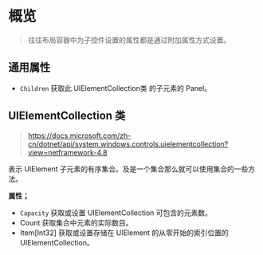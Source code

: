 # 概览

> 往往布局容器中为子控件设置的属性都是通过附加属性方式设置。

## 通用属性

- `Children` 获取此 UIElementCollection类 的子元素的 Panel。

## UIElementCollection 类

> https://docs.microsoft.com/zh-cn/dotnet/api/system.windows.controls.uielementcollection?view=netframework-4.8

表示 UIElement 子元素的有序集合。及是一个集合那么就可以使用集合的一些方法。

**属性；**

- `Capacity` 获取或设置 UIElementCollection 可包含的元素数。
- Count 获取集合中元素的实际数目。
- Item[Int32] 获取或设置存储在 UIElement 的从零开始的索引位置的 UIElementCollection。

